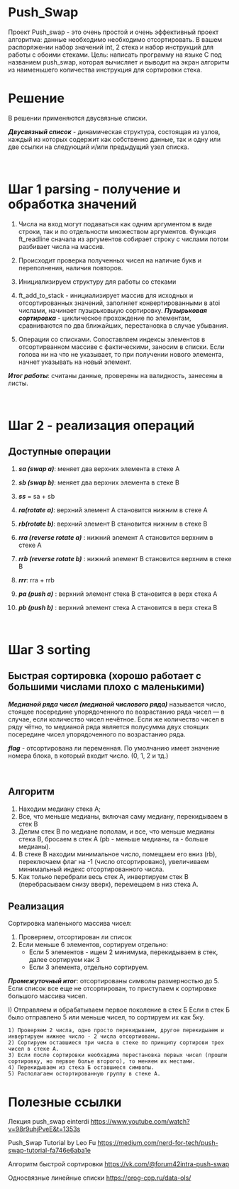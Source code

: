 # Push_Swap

Проект Push_swap - это очень простой и очень эффективный проект алгоритма: данные необходимо
необходимо отсортировать. В вашем распоряжении набор значений int, 2 стека и набор
инструкций для работы с обоими стеками.
Цель: написать программу на языке C под названием push_swap, которая вычисляет и выводит на экран алгоритм из наименьшего количества инструкция для сортировки стека.

# Решение

В решении применяются двусвязные списки.

 ***Двусвязный список*** - динамическая структура, состоящая из узлов, каждый из которых содержит как собственно данные, так и одну или две ссылки на следующий и/или предыдущий узел списка.

<br>

# Шаг 1 parsing - получение и обработка значений

1) Числа на вход могут подаваться как одним аргументом в виде строки, так и по отдельности множеством аргументов. Функция ft_readline сначала из аргументов собирает строку с числами потом разбивает числа на массив.

2) Происходит проверка полученных чисел на наличие букв и переполнения, наличия повторов.

3) Инициализируем структуру для работы со стеками

4) ft_add_to_stack - инициализирует массив для исходных и отсортированных значений, заполняет конвертированными в atoi числами, начинает пузырьковыую сортировку. ***Пузырьковая сортировка*** - циклическое прохождение по элементам, сравниваются по два ближайших, перестановка в случае убывания.

5) Операции со списками. Сопоставляем индексы элементов в отсортирванном массиве с фактическими, заносим в списки. Если голова ни на что не указывает, то при получении нового элемента, начнет указывать на новый элемент.

***Итог работы***: считаны данные, проверены на валидность, занесены в листы.

<br>

# Шаг 2 - реализация операций
## Доступные операции

1) ***sa (swap a)***: меняет два верхних элемента в стеке А

2) ***sb (swap b)***: меняет два верхних элемента в стеке B

3) ***ss*** = sa + sb

4) ***ra(rotate a)***: верхний элемент A становится нижним в стеке A

5) ***rb(rotate b)***: верхний элемент B становится нижним в стеке B

6) ***rra (reverse rotate a)*** : нижний элемент А становится верхним в стеке А

7) ***rrb (reverse rotate b)*** : нижний элемент B становится верхним в стеке B

8) ***rrr***: rra + rrb

9) ***pa (push a)*** : верхний элемент стека B становится в верх стека А

10) ***pb (push b)*** : верхний элемент стека A становится в верх стека B

<br>

# Шаг 3 sorting

## Быстрая сортировка (хорошо работает с большими числами плохо с маленькими)

***Медианой ряда чисел (медианой числового ряда)*** называется число, стоящее посередине упорядоченного по возрастанию ряда чисел — в случае, если количество чисел нечётное. Если же количество чисел в ряду чётно, то медианой ряда является полусумма двух стоящих посередине чисел упорядоченного по возрастанию ряда.

***flag*** - отсортирована ли переменная. По умолчанию имеет значение номера блока, в который входит число. (0, 1, 2 и тд.)

<br>

## Алгоритм
1) Находим медиану стека А;
2) Все, что меньше медианы, включая саму медиану, перекидываем в стек В
3) Делим стек B по медиане пополам, и все, что меньше медианы стека B, бросаем в стек А (pb - меньше медианы, ra - больше медианы).
4) В стеке B находим минимальное число, помещаем его вниз (rb), переключаем флаг на -1 (число отсортировано), увеличиваем минимальный индекс отсортированного числа.
5) Как только перебрали весь стек А, инвертируем стек B (перебрасываем снизу вверх), перемещаем в низ стека А.

## Реализация

Сортировка маленького массива чисел:
1) Проверяем, отсортирован ли список
2) Если меньше 6 элементов, сортируем отдельно:
    - Если 5 элементов - ищем 2 минимума, перекидываем в стек, далее сортируем как 3
    - Если 3 элемента, отдельно сортируем.

***Промежуточный итог***: отсортированы символы размерностью до 5.
Если список все еще не отсортирован, то приступаем к сортировке большого массива чисел.

I) Отправляем и обрабатываем первое поколение в стек Б
    Если в стек Б было отправлено 5 или меньше чисел, то сортируем их как 5ку.

    1) Проверяем 2 числа, одно просто перекидываем, другое перекидыаем и инвертируем нижнее число - 2 числа отсортиованы.
    2) Сортируем оставшиеся три числа в стеке по принципу сортирови трех чисел в стеке А.
    3) Если после сортировки необхадима перестановка первых чисел (прошли сортировку, но первое болье второго), то меняем их местами.
    4) Перекидываем из стека Б оставшиеся символы.
    5) Располагаем остортированную группу в стеке А.





# Полезные ссылки 

Лекция push_swap einterdi
https://www.youtube.com/watch?v=98r9uhjPveE&t=1353s

Push_Swap Tutorial by Leo Fu
https://medium.com/nerd-for-tech/push-swap-tutorial-fa746e6aba1e

Алгоритм быстрой сортировки
https://vk.com/@forum42intra-push-swap

Односвязные линейные списки
https://prog-cpp.ru/data-ols/